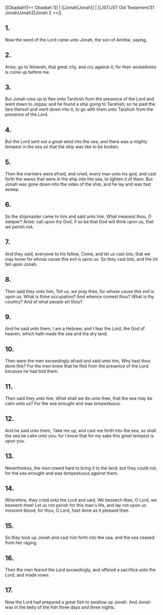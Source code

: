 [[Obadiah1|<< Obadiah 1]] | [[Jonah|Jonah]] | [[JST/JST Old Testament/31 Jonah/Jonah2|Jonah 2 >>]]
## 1.
Now the word of the Lord came unto Jonah, the son of Amittai, saying,
## 2.
Arise; go to Nineveh, that great city, and cry against it; for their wickedness is come up before me.
## 3.
But Jonah rose up to flee unto Tarshish from the presence of the Lord and went down to Joppa; and he found a ship going to Tarshish; so he paid the fare thereof and went down into it, to go with them unto Tarshish from the presence of the Lord.
## 4.
But the Lord sent out a great wind into the sea, and there was a mighty tempest in the sea so that the ship was like to be broken.
## 5.
Then the mariners were afraid, and cried, every man unto his god, and cast forth the wares that were in the ship into the sea, to lighten it of them. But Jonah was gone down into the sides of the ship, and he lay and was fast asleep.
## 6.
So the shipmaster came to him and said unto him, What meanest thou, O sleeper? Arise; call upon thy God, if so be that God will think upon us, that we perish not.
## 7.
And they said, everyone to his fellow, Come, and let us cast lots, that we may know for whose cause this evil is upon us. So they cast lots, and the lot fell upon Jonah.
## 8.
Then said they unto him, Tell us, we pray thee, for whose cause this evil is upon us. What is thine occupation? And whence comest thou? What is thy country? And of what people art thou?
## 9.
And he said unto them, I am a Hebrew; and I fear the Lord, the God of heaven, which hath made the sea and the dry land.
## 10.
Then were the men exceedingly afraid and said unto him, Why hast thou done this? For the men knew that he fled from the presence of the Lord because he had told them.
## 11.
Then said they unto him, What shall we do unto thee, that the sea may be calm unto us? For the sea wrought and was tempestuous.
## 12.
And he said unto them, Take me up, and cast me forth into the sea; so shall the sea be calm unto you; for I know that for my sake this great tempest is upon you.
## 13.
Nevertheless, the men rowed hard to bring it to the land; but they could not, for the sea wrought and was tempestuous against them.
## 14.
Wherefore, they cried unto the Lord and said, We beseech thee, O Lord, we beseech thee! Let us not perish for this man\'s life, and lay not upon us innocent blood; for thou, O Lord, hast done as it pleased thee.
## 15.
So they took up Jonah and cast him forth into the sea; and the sea ceased from her raging.
## 16.
Then the men feared the Lord exceedingly, and offered a sacrifice unto the Lord, and made vows.
## 17.
Now the Lord had prepared a great fish to swallow up Jonah. And Jonah was in the belly of the fish three days and three nights.

